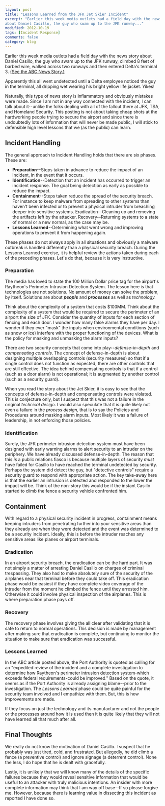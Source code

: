 ```yaml
---
layout: post
title: "Lessons Learned from the JFK Jet Skier Incident"
excerpt: "Earlier this week media outlets had a field day with the news story
about Daniel Casillo, the guy who swam up to the JFK runway..."
modified: 2012-10-19
tags: [Incident Response]
comments: false
category: blog
---
```


Earlier this week media outlets had a field day with the news story about
Daniel Casillo, the guy who swam up to the JFK runway, climbed 8 feet of barbed
wire, walked across two runways and then entered Delta's terminal 3.  <a
href="http://abcnews.go.com/US/jet-skier-breaks-jfk-airports-100-million-securit
y/story?id=16992190#.UCq1_1ZlT1Y">(See the ABC News Story.)</a>

Apparently this all went undetected until a Delta employee noticed the guy in
the terminal, all dripping wet wearing his bright yellow life jacket.  Yikes!

Naturally, this type of news story is inflammatory and obviously mistakes were
made.  Since I am not in any way connected with the incident, I can talk about
it--unlike the folks dealing with all of the fallout there at JFK, TSA, and
Homeland Security.  This posting is not about taking cheap shots at the
hardworking people trying to secure the airport and since there is undoubtedly
lots of information that will never be made public, I will stick to defensible
high level lessons that we (as the public) can learn.

## Incident Handling

The general approach to Incident Handling holds that there are six phases.
These are:

* **Preparation**--Steps taken in advance to reduce the impact of an incident,
in the event that it occurs.
* **Identification**--Detection that an incident has occurred to trigger an
incident response.  The goal being detection as early as possible to reduce the
impact.
* **Containment**--Steps taken reduce the spread of the security breach.  For
instance to keep malware from spreading to other systems than haven't been
infected or to prevent a physical intruder from breaching deeper into sensitive
systems.
Eradication--Cleaning up and removing the artifacts left by the attacker.
Recovery--Returning systems to a state of normal or a new normal, as the case
may be.
* **Lessons Learned**--Determining what went wrong and improving operations to
prevent it from happening again.

These phases do not always apply in all situations and obviously a malware
outbreak is handled differently than a physical security breach.  During the
Lessons Learned exercise, it is helpful review the actions taken during each of
the preceding phases.  Let's do that, because it is very instructive.

### Preparation

The media has loved to state the 100 Million Dollar price tag for the airport's
Raytheon's Perimeter Intrusion Detection System.  The lesson here is that
technologies are not solutions.  No amount of money can solve the problem, by
itself.  Solutions are about <em>**people**</em> and <em>**processes**</em> as
well as <em>technology.</em>

Think about the complexity of a system that costs $100MM.  Think about the
complexity of a system that would be required to secure the perimeter of an
airport the size of JFK.  Consider the quantity of inputs for each section of
fencing and each door.  I wonder how many false alarms they have per day.  I
wonder if they ever "mask" the inputs when environmental conditions (such as
snow or ice) interfere with the proper functioning of the devices.  What is the
policy for masking and unmasking the alarm inputs?

There are two security concepts that come into play--<em>defense-in-depth</em>
and <em>compensating controls</em>.  The concept of defense-in-depth is about
designing multiple overlapping controls (security measures) so that if a single
control does not function as expected, there are other controls that are still
effective.  The idea behind compensating controls is that if a control (such as
a door alarm) is not operational; it is augmented by another control (such as a
security guard).

When you read the story about the Jet Skier, it is easy to see that the
concepts of defense-in-depth and compensating controls were violated.  This is
conjecture only, but I suspect that this was not a failure in the original
<em>technical design</em>.  I would also speculate that it is quite likely not
even a failure in the <em>process design</em>, that is to say the Policies and
Procedures around masking alarm inputs.  Most likely it was a failure of
leadership, in not enforcing those policies.

### Identification

Surely, the JFK perimeter intrusion detection system must have been designed
with early warning alarms to alert security to an intruder on the periphery.
We have already discussed defense-in-depth.  The reason that this <em>is</em> a
public relations fiasco is because multiple layers of security <em>must
</em>have failed for Casillo to have reached the terminal undetected by
security.  Perhaps the system did detect the guy, but "detective controls"
require a security guard to respond with appropriate action.  The key take-away
here is that the earlier an intrusion is detected and responded to the lower
the impact will be.  Think of the non-story this would be if the instant
Casillo started to climb the fence a security vehicle confronted him.

## Containment

With regard to a physical security incident in progress, containment means
keeping intruders from penetrating further into your sensitive areas than they
already are when they were detected and the event was determined to be a
security incident. Ideally, this is before the intruder reaches any sensitive
areas like planes or airport terminals.

### Eradication

In an airport security breach, the eradication can be the hard part.  It was
not simply a matter of arresting Daniel Casillo on charges of criminal
trespassing.  They also had to make absolutely sure of the security of the
airplanes near that terminal before they could take off.  This eradication
phase would be easiest if they have complete video coverage of the intruder
from the moment he climbed the fence until they arrested him.  Otherwise it
could involve physical inspection of the airplanes.  This is where preparation
phase pays off.

### Recovery

The recovery phase involves giving the all clear after validating that it is
safe to return to normal operations.  This decision is made by management after
making sure that eradication is complete, but continuing to monitor the
situation to make sure that eradication was successful.

### Lessons Learned

In the ABC article posted above, the Port Authority is quoted as calling for an
"expedited review of the incident and a complete investigation to determine how
Raytheon's perimeter intrusion detection system-which exceeds federal
requirements-could be improved."  Based on the quote, it seems as if the Port
Authority is already assigning blame--prior to the investigation.  The
<em>Lessons Learned</em> phase could be quite painful for the security team
involved and I empathize with them.  But, this is how improvements are made.

If they focus on just the technology and its manufacturer and not the people or
the processes around how it is used then it is quite likely that they will not
have learned all that much after all.

## Final Thoughts

We really do not know the motivation of Daniel Casillo.  I suspect that he
probably was just tired, cold, and frustrated.  But allegedly, he did climb a
fence (a preventive control) and ignore signage (a deterrent control).  None
the less, I do hope that he is dealt with gracefully.

Lastly, it is unlikely that we will know many of the details of the specific
failures because they would reveal sensitive information that would be useful
to an attacker with truly malicious intentions.  An insider with more complete
information may think that I am way off base--If so please forgive me.
However, because there is learning value in dissecting this incident as
reported I have done so.

